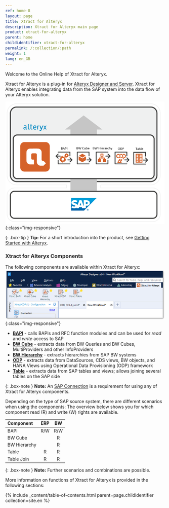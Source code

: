```yaml
---
ref: home-8
layout: page
title: Xtract for Alteryx
description: Xtract for Alteryx main page
product: xtract-for-alteryx
parent: home
childidentifier: xtract-for-alteryx
permalink: /:collection/:path
weight: 1
lang: en_GB
---
```

Welcome to the Online Help of Xtract for Alteryx.


Xtract for Alteryx is a plug-in for [Alteryx Designer and Server](https://help.alteryx.com/). 
Xtract for Alteryx enables integrating data from the SAP system into the data flow of your Alteryx solution.

![XFA-Architecture](/img/content/xfa/Xtract_for_Alteryx.png){:class="img-responsive"}

{: .box-tip }
**Tip:** For a short introduction into the product, see [Getting Started with Alteryx](./getting-started).


### Xtract for Alteryx Components
The following components are available within Xtract for Alteryx:
![Xfa_components](/img/content/xfa/xfa_components_overview.png){:class="img-responsive"}

- [**BAPI**](./bapi) - calls BAPIs and RFC function modules and can be used for *read* and *write* access to SAP
- [**BW Cube**](./bw-cube) - extracts data from BW Queries and BW Cubes, MultiProviders and other InfoProviders
- [**BW Hierarchy**](./bwhierarchy) - extracts hierarchies from SAP BW systems
- [**ODP**](./odp) -  extracts data from DataSources, CDS views, BW objects, and HANA Views using Operational Data Provisioning (ODP) framework
- [**Table**](./table) - extracts data from SAP tables and views; allows joining several tables on the SAP side

{: .box-note }
**Note:** An [SAP Connection](./introduction/sap-connection) is a requirement for using any of Xtract for Alteryx components.

Depending on the type of SAP source system, there are different scenarios when using the components:
The overview below shows you for which component read (R) and write (W) rights are available.  

| Component | ERP | BW | 
|:------------|:-----:|:----:|
| BAPI        | R/W  | R/W |
| BW Cube  |     | R  |
| BW Hierarchy   |     | R  | 
| Table       | R   | R  | 
| Table Join  | R   | R  | 


{: .box-note }
**Note:** Further scenarios and combinations are possible.

More information on functions of Xtract for Alteryx is provided in the following sections:

{% include _content/table-of-contents.html parent=page.childidentifier collection=site.en %}